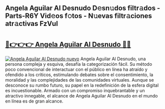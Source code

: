 ## Angela Aguilar Al Desnudo D𝚎sn𝚞dos filtr𝚊dos - Parts-R6Y Vid𝚎os f𝚘tos - N𝚞evas filtr𝚊ciones atr𝚊ctivas FzVul

# <h2><a href="http://mbdry4.tromn.icu/?c=Angela+Aguilar+Al+Desnudo">🔗👉👉👉 Angela Aguilar Al Desnudo 🔗🔗</a></h2>

[![Angela Aguilar Al Desnudo nuevo](https://i.imgur.com/pEAQMta.gif)](http://mbdry4.tromn.icu/?c=Angela+Aguilar+Al+Desnudo)
Angela Aguilar Al Desnudo, una persona compleja y esquiva, desafía la categorización fácil. Su método poco convencional de interactuar con el público en línea ha atraído y ofendido a los críticos, estimulando debates sobre el consentimiento, la moralidad y las complejidades de las comunidades virtuales. Aunque se desconoce su rumbo futuro, su papel en la redefinición de la esfera digital es incuestionable. Armado con un compromiso inquebrantable y un atractivo innegable, el alcance de Angela Aguilar Al Desnudo en el mundo en línea es de gran alcance.
